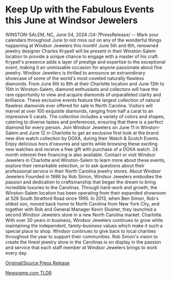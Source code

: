 # Keep Up with the Fabulous Events this June at Windsor Jewelers

WINSTON-SALEM, NC, June 04, 2024 /24-7PressRelease/ -- Mark your calendars throughout June to not miss out on any of the wonderful things happening at Windsor Jewelers this month!  June 5th and 6th, renowned jewelry designer Charles Krypell will be present in their Winston-Salem location to provide a unique chance to engage with a master of his craft. Krypell's presence adds a layer of prestige and expertise to the exceptional event, making it an unmissable occasion for anyone passionate about fine jewelry.  Windsor Jewelers is thrilled to announce an extraordinary showcase of some of the world's most coveted naturally flawless diamonds. From June 6th to 8th at their Charlotte location and June 13th to 15th in Winston-Salem, diamond enthusiasts and collectors will have the rare opportunity to view and acquire diamonds of unparalleled clarity and brilliance.  These exclusive events feature the largest collection of natural flawless diamonds ever offered for sale in North Carolina. Visitors will marvel at over 100 exquisite diamonds, ranging from half a carat to an impressive 5 carats. The collection includes a variety of colors and shapes, catering to diverse tastes and preferences, ensuring that there is a perfect diamond for every person.  Join Windsor Jewelers on June 11 in Winston-Salem and June 12 in Charlotte to get an exclusive first look at the brand new dive watch collection by DOXA, during their Watch & Scotch Events. Enjoy delicious hors d'oeuvres and spirits while browsing these exciting new watches and receive a free gift with purchase of a DOXA watch. 24 month interest-free financing is also available.   Contact or visit Windsor Jewelers in Charlotte and Winston-Salem to learn more about these events, explore their remarkable selection, or to ask questions about their professional service in their North Carolina jewelry stores.  About Windsor Jewelers  Founded in 1986 by Rob Simon, Windsor Jewelers embodies the passion and dedication to craftsmanship that began the dream to bring incredible luxuries to the Carolinas. Through hard-work and growth, the Winston-Salem location has been operating from their expanded showroom at 526 South Stratford Road since 1995. In 2013, when Ben Simon, Rob's oldest son, moved back home to North Carolina from New York City, and together with Rob and General Manager Kevin Slusher, they launched a second Windsor Jewelers store in a new North Carolina market: Charlotte. With over 30 years in business, Windsor Jewelers continues to grow while maintaining the independent, family-business values which make it such a special place to shop. Windsor continues to give back to local charities throughout the year to support their communities. Rob Simon's vision to create the finest jewelry store in the Carolinas is on display in the passion and service that each staff member at Windsor Jewelers brings to work every day. 

[Original/Source Press Release](https://www.24-7pressrelease.com/press-release/511419/keep-up-with-the-fabulous-events-this-june-at-windsor-jewelers) 

[Newsramp.com TLDR](https://newsramp.com/None) 